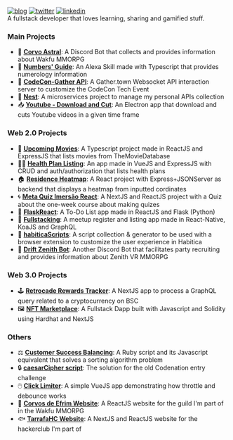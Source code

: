 [![blog](https://img.shields.io/badge/-blog-blueviolet)](https://markkop.dev/)
[![twitter](https://img.shields.io/badge/-twitter-blue)](https://twitter.com/heyMarkKop)
[![linkedin](https://img.shields.io/badge/-linkedin-0E76A8)](https://www.linkedin.com/in/marcelo-kopmann)  
A fullstack developer that loves learning, sharing and gamified stuff.  

### Main Projects

* 🌙 **[Corvo Astral](https://github.com/Markkop/corvo-astral)**: A Discord Bot that collects and provides information about Wakfu MMORPG
* 🔮 **[Numbers' Guide](https://github.com/Markkop/numbers-guide/blob/master/README.md)**: An Alexa Skill made with Typescript that provides numerology information
* 📡 **[CodeCon-Gather API](https://github.com/codecon-dev/codecon-gather-api)**: A Gather.town Websocket API interaction server to customize the CodeCon Tech Event 
* 🌳 **[Nest](https://github.com/Markkop/nest)**: A microservices project to manage my personal APIs collection
* 📥 **[Youtube - Download and Cut](https://github.com/Markkop/yt-dlandcut)**: An Electron app that download and cuts Youtube videos in a given time frame

### Web 2.0 Projects

* 🎥 **[Upcoming Movies](https://github.com/Markkop/upcoming-movies)**: A Typescript project made in ReactJS and ExpressJS that lists movies from TheMovieDatabase
* 👩‍⚕️ **[Health Plan Listing](https://github.com/Markkop/health-plan-listing)**: An app made in VueJS and ExpressJS with CRUD and auth/authorization that lists health plans
* 🏠 **[Residence Heatmap](https://github.com/Markkop/residence-heatmap)**: A React project with Express+JSONServer as backend that displays a heatmap from inputted cordinates
* 🌀 **[Meta Quiz Imersão React](https://github.com/Markkop/meta-quiz-imersao-react)**: A NextJS and ReactJS project with a Quiz about the one-week course about making quizes
* 📅 **[FlaskReact](https://github.com/Markkop/FlaskReact)**: A To-Do List app made in ReactJS and Flask (Python)
* 🚀 **[Fullstacking](https://github.com/Markkop/fullstacking)**: A meetup register and listing app made in React-Native, KoaJS and GraphQL  
* 📁 **[habiticaScripts](https://github.com/Markkop/habiticaScripts)**: A script collection & generator to be used with a browser extension to customize the user experience in Habitica
* 🤖 **[Drift Zenith Bot](https://github.com/Markkop/drift-bot)**: Another Discord Bot that facilitates party recruiting and provides information about Zenith VR MMORPG

### Web 3.0 Projects

* 🕹️ **[Retrocade Rewards Tracker](https://github.com/Markkop/retrocade-earnings-checker)**: A NextJS app to process a GraphQL query related to a cryptocurrency on BSC
* 🖼️ **[NFT Marketplace](https://github.com/Markkop/nft-marketplace)**: A Fullstack Dapp built with Javascript and Solidity using Hardhat and NextJS


### Others
* ⚖️ **[Customer Success Balancing](https://github.com/Markkop/cs-balancer)**: A Ruby script and its Javascript equivalent that solves a sorting algorithm problem
* 🔒 **[caesarCipher script](https://github.com/Markkop/caesarCipher)**: The solution for the old Codenation entry challenge
* 🖱️ **[Click Limiter](https://github.com/Markkop/click-limiter)**: A simple VueJS app demonstrating how throttle and debounce works  
* 🦜 **[Corvos de Efrim Website](https://github.com/Markkop/corvos-de-efrim-website)**: A ReactJS website for the guild I'm part of in the Wakfu MMORPG
* 🐟 **[TarrafaHC Website](https://github.com/tarrafahc/tarrafahc.github.io)**: A NextJS and ReactJS website for the hackerclub I'm part of
